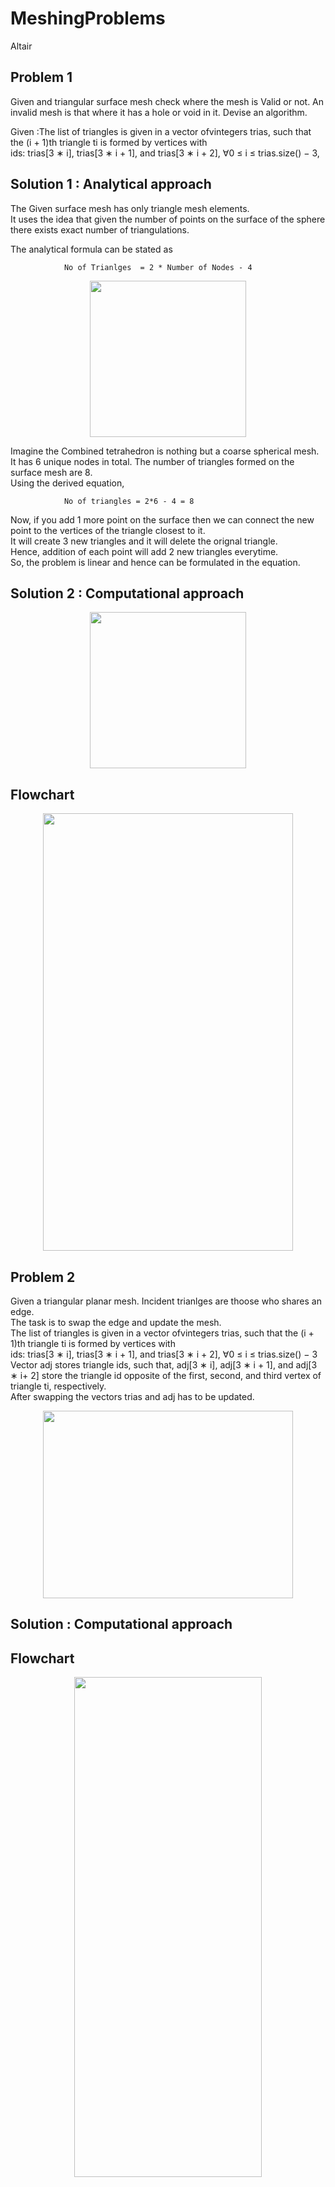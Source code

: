 # MeshingProblems
Altair

## Problem 1
  Given and triangular surface mesh check where the mesh is Valid or not. An invalid mesh is that where it has a hole or void in it.
  Devise an algorithm.
  
  Given :The list of triangles is given in a vector ofvintegers trias, such that the (i + 1)th triangle ti is formed by vertices with  
  ids: trias[3 ∗ i], trias[3 ∗ i + 1], and trias[3 ∗ i + 2], ∀0 ≤ i ≤ trias.size() − 3,
                                  
## Solution 1 : Analytical approach
The Given surface mesh has only triangle mesh elements.  
It uses the idea that given the number of points on the surface of the sphere there exists exact number of triangulations.   

The analytical formula can be stated as  

                No of Trianlges  = 2 * Number of Nodes - 4
<p align="center">
    <img width="250" height="250" src="https://user-images.githubusercontent.com/29740347/117611194-0e845700-b131-11eb-97c7-1fc8e5c3db6c.png">
</p>

Imagine the Combined tetrahedron is nothing but a coarse spherical mesh.  
It has 6 unique nodes in total. The number of triangles formed on the surface mesh are 8.  
Using the derived equation,  

                No of triangles = 2*6 - 4 = 8  
Now, if you add 1 more point on the surface then we can connect the new point to the vertices of the triangle closest to it.  
It will create 3 new triangles and it will delete the orignal triangle.  
Hence, addition of each point will add 2 new triangles everytime.  
So, the problem is linear and hence can be formulated in the equation.  

## Solution 2 : Computational approach  

<p align="center">
  <img width="250" height="250" src="https://user-images.githubusercontent.com/29740347/117613657-37a6e680-b135-11eb-9144-ad707b753c8e.PNG">
</p>

## Flowchart  
<p align="center">
   <img width="400" height="700" src="https://user-images.githubusercontent.com/29740347/117618918-9d4aa100-b13c-11eb-9124-7849498f0ace.png">
</p>

## Problem 2  
Given a triangular planar mesh. Incident trianlges are thoose who shares an edge.  
The task is to swap the edge and update the mesh.   
The list of triangles is given in a vector ofvintegers trias, such that the (i + 1)th triangle ti is formed by vertices with  
ids: trias[3 ∗ i], trias[3 ∗ i + 1], and trias[3 ∗ i + 2], ∀0 ≤ i ≤ trias.size() − 3  
Vector adj stores triangle ids, such that, adj[3 ∗ i], adj[3 ∗ i + 1], and adj[3 ∗ i+ 2] store the triangle id opposite of the first, second, and third vertex of triangle ti, respectively.  
After swapping the vectors trias and adj has to be updated.  

<p align="center">
   <img width="400" height="300" src="https://user-images.githubusercontent.com/29740347/117624948-7d6aab80-b143-11eb-9eba-42250107562e.PNG">
</p>

## Solution : Computational approach  

## Flowchart  
<p align="center">
   <img width="300" height="800" src="https://user-images.githubusercontent.com/29740347/117623042-4e533a80-b141-11eb-8788-eda1d70ee4ed.png">
</p>

